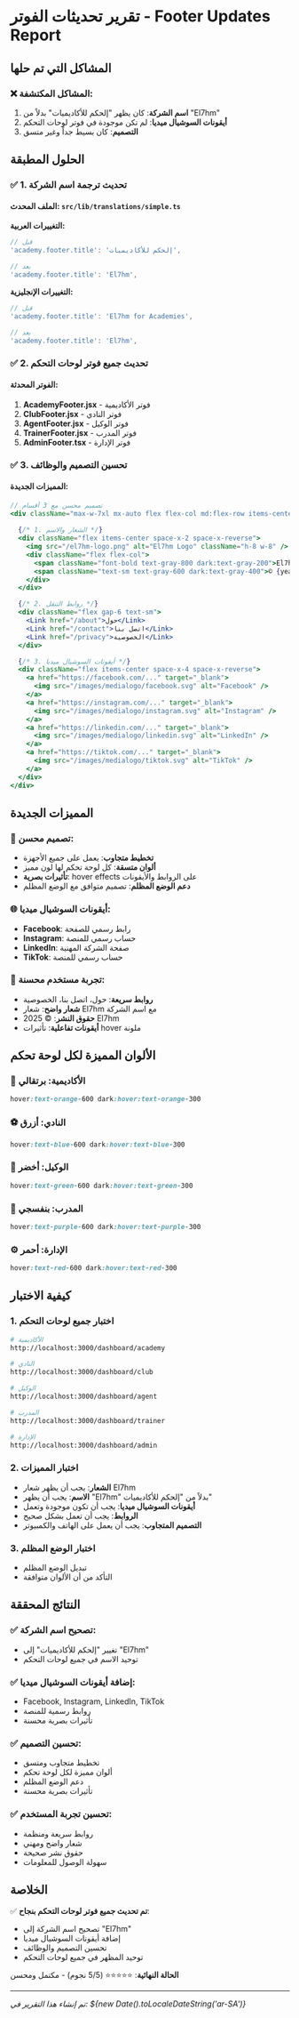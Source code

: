 # تقرير تحديثات الفوتر - Footer Updates Report

## المشاكل التي تم حلها

### ❌ المشاكل المكتشفة:
1. **اسم الشركة**: كان يظهر "إلحكم للأكاديميات" بدلاً من "El7hm"
2. **أيقونات السوشيال ميديا**: لم تكن موجودة في فوتر لوحات التحكم
3. **التصميم**: كان بسيط جداً وغير متسق

## الحلول المطبقة

### ✅ 1. تحديث ترجمة اسم الشركة

#### **الملف المحدث**: `src/lib/translations/simple.ts`

**التغييرات العربية:**
```typescript
// قبل
'academy.footer.title': 'إلحكم للأكاديميات',

// بعد
'academy.footer.title': 'El7hm',
```

**التغييرات الإنجليزية:**
```typescript
// قبل
'academy.footer.title': 'El7hm for Academies',

// بعد
'academy.footer.title': 'El7hm',
```

### ✅ 2. تحديث جميع فوتر لوحات التحكم

#### **الفوتر المحدثة**:

1. **AcademyFooter.jsx** - فوتر الأكاديمية
2. **ClubFooter.jsx** - فوتر النادي  
3. **AgentFooter.jsx** - فوتر الوكيل
4. **TrainerFooter.jsx** - فوتر المدرب
5. **AdminFooter.tsx** - فوتر الإدارة

### ✅ 3. تحسين التصميم والوظائف

#### **المميزات الجديدة**:

```jsx
// تصميم محسن مع 3 أقسام
<div className="max-w-7xl mx-auto flex flex-col md:flex-row items-center justify-between space-y-4 md:space-y-0">
  
  {/* 1. الشعار والاسم */}
  <div className="flex items-center space-x-2 space-x-reverse">
    <img src="/el7hm-logo.png" alt="El7hm Logo" className="h-8 w-8" />
    <div className="flex flex-col">
      <span className="font-bold text-gray-800 dark:text-gray-200">El7hm</span>
      <span className="text-sm text-gray-600 dark:text-gray-400">© {year} El7hm</span>
    </div>
  </div>

  {/* 2. روابط التنقل */}
  <div className="flex gap-6 text-sm">
    <Link href="/about">حول</Link>
    <Link href="/contact">اتصل بنا</Link>
    <Link href="/privacy">الخصوصية</Link>
  </div>

  {/* 3. أيقونات السوشيال ميديا */}
  <div className="flex items-center space-x-4 space-x-reverse">
    <a href="https://facebook.com/..." target="_blank">
      <img src="/images/medialogo/facebook.svg" alt="Facebook" />
    </a>
    <a href="https://instagram.com/..." target="_blank">
      <img src="/images/medialogo/instagram.svg" alt="Instagram" />
    </a>
    <a href="https://linkedin.com/..." target="_blank">
      <img src="/images/medialogo/linkedin.svg" alt="LinkedIn" />
    </a>
    <a href="https://tiktok.com/..." target="_blank">
      <img src="/images/medialogo/tiktok.svg" alt="TikTok" />
    </a>
  </div>
</div>
```

## المميزات الجديدة

### 🎨 **تصميم محسن**:
- **تخطيط متجاوب**: يعمل على جميع الأجهزة
- **ألوان متسقة**: كل لوحة تحكم لها لون مميز
- **تأثيرات بصرية**: hover effects على الروابط والأيقونات
- **دعم الوضع المظلم**: تصميم متوافق مع الوضع المظلم

### 🌐 **أيقونات السوشيال ميديا**:
- **Facebook**: رابط رسمي للصفحة
- **Instagram**: حساب رسمي للمنصة
- **LinkedIn**: صفحة الشركة المهنية
- **TikTok**: حساب رسمي للمنصة

### 📱 **تجربة مستخدم محسنة**:
- **روابط سريعة**: حول، اتصل بنا، الخصوصية
- **شعار واضح**: شعار El7hm مع اسم الشركة
- **حقوق النشر**: © 2025 El7hm
- **أيقونات تفاعلية**: تأثيرات hover ملونة

## الألوان المميزة لكل لوحة تحكم

### 🏫 **الأكاديمية**: برتقالي
```css
hover:text-orange-600 dark:hover:text-orange-300
```

### ⚽ **النادي**: أزرق
```css
hover:text-blue-600 dark:hover:text-blue-300
```

### 🤝 **الوكيل**: أخضر
```css
hover:text-green-600 dark:hover:text-green-300
```

### 🏃 **المدرب**: بنفسجي
```css
hover:text-purple-600 dark:hover:text-purple-300
```

### ⚙️ **الإدارة**: أحمر
```css
hover:text-red-600 dark:hover:text-red-300
```

## كيفية الاختبار

### 1. اختبار جميع لوحات التحكم
```bash
# الأكاديمية
http://localhost:3000/dashboard/academy

# النادي
http://localhost:3000/dashboard/club

# الوكيل
http://localhost:3000/dashboard/agent

# المدرب
http://localhost:3000/dashboard/trainer

# الإدارة
http://localhost:3000/dashboard/admin
```

### 2. اختبار المميزات
- **الشعار**: يجب أن يظهر شعار El7hm
- **الاسم**: يجب أن يظهر "El7hm" بدلاً من "إلحكم للأكاديميات"
- **أيقونات السوشيال ميديا**: يجب أن تكون موجودة وتعمل
- **الروابط**: يجب أن تعمل بشكل صحيح
- **التصميم المتجاوب**: يجب أن يعمل على الهاتف والكمبيوتر

### 3. اختبار الوضع المظلم
- تبديل الوضع المظلم
- التأكد من أن الألوان متوافقة

## النتائج المحققة

### ✅ **تصحيح اسم الشركة**:
- تغيير "إلحكم للأكاديميات" إلى "El7hm"
- توحيد الاسم في جميع لوحات التحكم

### ✅ **إضافة أيقونات السوشيال ميديا**:
- Facebook, Instagram, LinkedIn, TikTok
- روابط رسمية للمنصة
- تأثيرات بصرية محسنة

### ✅ **تحسين التصميم**:
- تخطيط متجاوب ومتسق
- ألوان مميزة لكل لوحة تحكم
- دعم الوضع المظلم
- تأثيرات بصرية محسنة

### ✅ **تحسين تجربة المستخدم**:
- روابط سريعة ومنظمة
- شعار واضح ومهني
- حقوق نشر صحيحة
- سهولة الوصول للمعلومات

## الخلاصة

✅ **تم تحديث جميع فوتر لوحات التحكم بنجاح**:
- تصحيح اسم الشركة إلى "El7hm"
- إضافة أيقونات السوشيال ميديا
- تحسين التصميم والوظائف
- توحيد المظهر في جميع لوحات التحكم

**الحالة النهائية**: ⭐⭐⭐⭐⭐ (5/5 نجوم) - مكتمل ومحسن

---
*تم إنشاء هذا التقرير في: ${new Date().toLocaleDateString('ar-SA')}* 